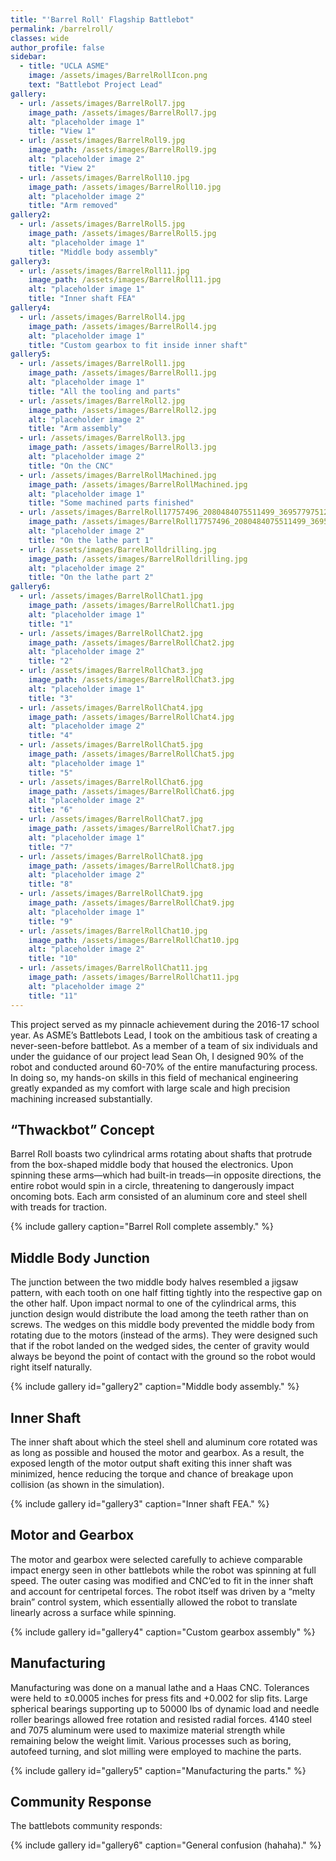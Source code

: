 ```yaml
---
title: "'Barrel Roll' Flagship Battlebot"
permalink: /barrelroll/
classes: wide
author_profile: false
sidebar:
  - title: "UCLA ASME"
    image: /assets/images/BarrelRollIcon.png
    text: "Battlebot Project Lead"
gallery:
  - url: /assets/images/BarrelRoll7.jpg
    image_path: /assets/images/BarrelRoll7.jpg
    alt: "placeholder image 1"
    title: "View 1"
  - url: /assets/images/BarrelRoll9.jpg
    image_path: /assets/images/BarrelRoll9.jpg
    alt: "placeholder image 2"
    title: "View 2"
  - url: /assets/images/BarrelRoll10.jpg
    image_path: /assets/images/BarrelRoll10.jpg
    alt: "placeholder image 2"
    title: "Arm removed"
gallery2:
  - url: /assets/images/BarrelRoll5.jpg
    image_path: /assets/images/BarrelRoll5.jpg
    alt: "placeholder image 1"
    title: "Middle body assembly"
gallery3:
  - url: /assets/images/BarrelRoll11.jpg
    image_path: /assets/images/BarrelRoll11.jpg
    alt: "placeholder image 1"
    title: "Inner shaft FEA"
gallery4:
  - url: /assets/images/BarrelRoll4.jpg
    image_path: /assets/images/BarrelRoll4.jpg
    alt: "placeholder image 1"
    title: "Custom gearbox to fit inside inner shaft"
gallery5:
  - url: /assets/images/BarrelRoll1.jpg
    image_path: /assets/images/BarrelRoll1.jpg
    alt: "placeholder image 1"
    title: "All the tooling and parts"
  - url: /assets/images/BarrelRoll2.jpg
    image_path: /assets/images/BarrelRoll2.jpg
    alt: "placeholder image 2"
    title: "Arm assembly"
  - url: /assets/images/BarrelRoll3.jpg
    image_path: /assets/images/BarrelRoll3.jpg
    alt: "placeholder image 2"
    title: "On the CNC"
  - url: /assets/images/BarrelRollMachined.jpg
    image_path: /assets/images/BarrelRollMachined.jpg
    alt: "placeholder image 1"
    title: "Some machined parts finished"
  - url: /assets/images/BarrelRoll17757496_2080484075511499_3695779751241997096_n.jpg
    image_path: /assets/images/BarrelRoll17757496_2080484075511499_3695779751241997096_n.jpg
    alt: "placeholder image 2"
    title: "On the lathe part 1"
  - url: /assets/images/BarrelRolldrilling.jpg
    image_path: /assets/images/BarrelRolldrilling.jpg
    alt: "placeholder image 2"
    title: "On the lathe part 2"
gallery6:
  - url: /assets/images/BarrelRollChat1.jpg
    image_path: /assets/images/BarrelRollChat1.jpg
    alt: "placeholder image 1"
    title: "1"
  - url: /assets/images/BarrelRollChat2.jpg
    image_path: /assets/images/BarrelRollChat2.jpg
    alt: "placeholder image 2"
    title: "2"
  - url: /assets/images/BarrelRollChat3.jpg
    image_path: /assets/images/BarrelRollChat3.jpg
    alt: "placeholder image 1"
    title: "3"
  - url: /assets/images/BarrelRollChat4.jpg
    image_path: /assets/images/BarrelRollChat4.jpg
    alt: "placeholder image 2"
    title: "4"
  - url: /assets/images/BarrelRollChat5.jpg
    image_path: /assets/images/BarrelRollChat5.jpg
    alt: "placeholder image 1"
    title: "5"
  - url: /assets/images/BarrelRollChat6.jpg
    image_path: /assets/images/BarrelRollChat6.jpg
    alt: "placeholder image 2"
    title: "6"
  - url: /assets/images/BarrelRollChat7.jpg
    image_path: /assets/images/BarrelRollChat7.jpg
    alt: "placeholder image 1"
    title: "7"
  - url: /assets/images/BarrelRollChat8.jpg
    image_path: /assets/images/BarrelRollChat8.jpg
    alt: "placeholder image 2"
    title: "8"
  - url: /assets/images/BarrelRollChat9.jpg
    image_path: /assets/images/BarrelRollChat9.jpg
    alt: "placeholder image 1"
    title: "9"
  - url: /assets/images/BarrelRollChat10.jpg
    image_path: /assets/images/BarrelRollChat10.jpg
    alt: "placeholder image 2"
    title: "10"
  - url: /assets/images/BarrelRollChat11.jpg
    image_path: /assets/images/BarrelRollChat11.jpg
    alt: "placeholder image 2"
    title: "11"
---
```


This project served as my pinnacle achievement during the 2016-17 school year. As ASME’s Battlebots Lead, I took on the ambitious task of creating a never-seen-before battlebot. As a member of a team of six individuals and under the guidance of our project lead Sean Oh, I designed 90% of the robot and conducted around 60-70% of the entire manufacturing process. In doing so, my hands-on skills in this field of mechanical engineering greatly expanded as my comfort with large scale and high precision machining increased substantially.

## “Thwackbot” Concept

Barrel Roll boasts two cylindrical arms rotating about shafts that protrude from the box-shaped middle body that housed the electronics. Upon spinning these arms—which had built-in treads—in opposite directions, the entire robot would spin in a circle, threatening to dangerously impact oncoming bots. Each arm consisted of an aluminum core and steel shell with treads for traction.

{% include gallery caption="Barrel Roll complete assembly." %}

## Middle Body Junction

The junction between the two middle body halves resembled a jigsaw pattern, with each tooth on one half fitting tightly into the respective gap on the other half. Upon impact normal to one of the cylindrical arms, this junction design would distribute the load among the teeth rather than on screws. The wedges on this middle body prevented the middle body from rotating due to the motors (instead of the arms). They were designed such that if the robot landed on the wedged sides, the center of gravity would always be beyond the point of contact with the ground so the robot would right itself naturally.

{% include gallery id="gallery2" caption="Middle body assembly." %}

## Inner Shaft

The inner shaft about which the steel shell and aluminum core rotated was as long as possible and housed the motor and gearbox. As a result, the exposed length of the motor output shaft exiting this inner shaft was minimized, hence reducing the torque and chance of breakage upon collision (as shown in the simulation).

{% include gallery id="gallery3" caption="Inner shaft FEA." %}

## Motor and Gearbox

The motor and gearbox were selected carefully to achieve comparable impact energy seen in other battlebots while the robot was spinning at full speed. The outer casing was modified and CNC’ed to fit in the inner shaft and account for centripetal forces. The robot itself was driven by a “melty brain” control system, which essentially allowed the robot to translate linearly across a surface while spinning.

{% include gallery id="gallery4" caption="Custom gearbox assembly" %}

## Manufacturing

Manufacturing was done on a manual lathe and a Haas CNC. Tolerances were held to ±0.0005 inches for press fits and +0.002 for slip fits. Large spherical bearings supporting up to 50000 lbs of dynamic load and needle roller bearings allowed free rotation and resisted radial forces. 4140 steel and 7075 aluminum were used to maximize material strength while remaining below the weight limit. Various processes such as boring, autofeed turning, and slot milling were employed to machine the parts.

{% include gallery id="gallery5" caption="Manufacturing the parts." %}

## Community Response

The battlebots community responds:

{% include gallery id="gallery6" caption="General confusion (hahaha)." %}